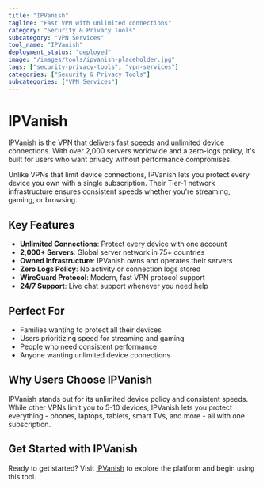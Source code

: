 ```yaml
---
title: "IPVanish"
tagline: "Fast VPN with unlimited connections"
category: "Security & Privacy Tools"
subcategory: "VPN Services"
tool_name: "IPVanish"
deployment_status: "deployed"
image: "/images/tools/ipvanish-placeholder.jpg"
tags: ["security-privacy-tools", "vpn-services"]
categories: ["Security & Privacy Tools"]
subcategories: ["VPN Services"]
---
```


# IPVanish

IPVanish is the VPN that delivers fast speeds and unlimited device connections. With over 2,000 servers worldwide and a zero-logs policy, it's built for users who want privacy without performance compromises.

Unlike VPNs that limit device connections, IPVanish lets you protect every device you own with a single subscription. Their Tier-1 network infrastructure ensures consistent speeds whether you're streaming, gaming, or browsing.

## Key Features
- **Unlimited Connections**: Protect every device with one account
- **2,000+ Servers**: Global server network in 75+ countries
- **Owned Infrastructure**: IPVanish owns and operates their servers
- **Zero Logs Policy**: No activity or connection logs stored
- **WireGuard Protocol**: Modern, fast VPN protocol support
- **24/7 Support**: Live chat support whenever you need help

## Perfect For
- Families wanting to protect all their devices
- Users prioritizing speed for streaming and gaming
- People who need consistent performance
- Anyone wanting unlimited device connections

## Why Users Choose IPVanish
IPVanish stands out for its unlimited device policy and consistent speeds. While other VPNs limit you to 5-10 devices, IPVanish lets you protect everything - phones, laptops, tablets, smart TVs, and more - all with one subscription.

## Get Started with IPVanish

Ready to get started? Visit [IPVanish](https://www.ipvanish.com) to explore the platform and begin using this tool.